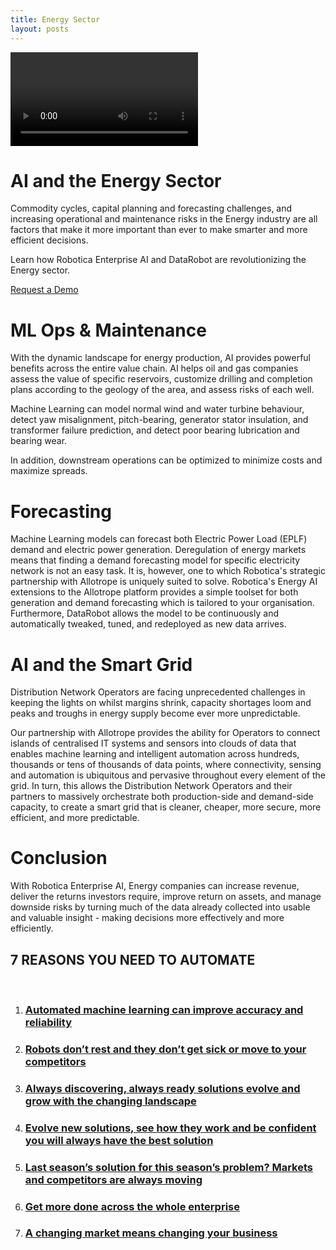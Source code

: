 ```yaml
---
title: Energy Sector
layout: posts
---
```


<video controls>
  <source src="https://ak04-video-cdn.slidely.com/promoVideos/videos/5f/ad/5fad56b03fa85125393d809c/final.mp4?dv=4" type="video/mp4">
  Your browser does not support the video tag.
</video>

# AI and the Energy Sector

Commodity cycles, capital planning and forecasting challenges, and increasing operational and maintenance risks in the Energy industry are all factors that make it more important than ever to make smarter and more efficient decisions. 

Learn how Robotica Enterprise AI and DataRobot are revolutionizing the Energy sector.

<a href="mailto:info@robotica.ml?subject=Request%20A%20Demo" class='button'>Request a Demo</a>

# ML Ops & Maintenance

With the dynamic landscape for energy production, AI provides powerful benefits across the entire value chain. AI helps oil and gas companies assess the value of specific reservoirs, customize drilling and completion plans according to the geology of the area, and assess risks of each well.

Machine Learning can model normal wind and water turbine behaviour, detect yaw misalignment, pitch-bearing, generator stator insulation, and transformer failure prediction, and detect poor bearing lubrication and bearing wear.

In addition, downstream operations can be optimized to minimize costs and maximize spreads.

# Forecasting

Machine Learning models can forecast both Electric Power Load (EPLF) demand and electric power generation. Deregulation of energy markets means that finding a demand forecasting model for specific electricity network is not an easy task. It is, however, one to which Robotica's strategic partnership with Allotrope is uniquely suited to solve. Robotica's Energy AI extensions to the Allotrope platform provides a simple toolset for both generation and demand forecasting which is tailored to your organisation. Furthermore, DataRobot allows the model to be continuously and automatically tweaked, tuned, and redeployed as new data arrives.

# AI and the Smart Grid

Distribution Network Operators are facing unprecedented challenges in keeping the lights on whilst margins shrink, capacity shortages loom and peaks and troughs in energy supply become ever more unpredictable.

Our partnership with Allotrope provides the ability for Operators to connect islands of centralised IT systems and sensors into clouds of data that enables machine learning and intelligent automation across hundreds, thousands or tens of thousands of data points, where connectivity, sensing and automation is ubiquitous and pervasive throughout every element of the grid.  In turn, this allows the Distribution Network Operators and their partners to massively orchestrate both production-side and demand-side capacity, to create a smart grid that is cleaner, cheaper, more secure, more efficient, and more predictable.

# Conclusion

With Robotica Enterprise AI, Energy companies can increase revenue, deliver the returns investors require, improve return on assets, and manage downside risks by turning much of the data already collected into usable and valuable insight - making decisions more effectively and more efficiently.

<div class='service content-home'>
    <h2>7 REASONS YOU NEED TO AUTOMATE</h2>
    <br />
    <ol>
    <li><a href="/posts/automated-machine-learning"><h3>Automated machine learning can improve accuracy and reliability</h3></a></li>
    <li><a href="/posts/robots-dont-rest"><h3>Robots don’t rest and they don’t get sick or move to your competitors</h3></a></li>
    <li><a href="/posts/always-discovering-always-ready"><h3>Always discovering, always ready solutions evolve and grow with the changing landscape</h3></a></li>
    <li><a href="/posts/evolve-new-solutions-see-how-they-work"><h3>Evolve new solutions, see how they work and be confident you will always have the best solution</h3></a></li>
    <li><a href="/posts/last-seasons-solution-this-seasons-problems"><h3>Last season’s solution for this season’s problem? Markets and competitors are always moving</h3></a></li>
    <li><a href="/posts/get-more-done"><h3>Get more done across the whole enterprise</h3></a></li>
    <li><a href="/posts/a-changing-market-means-changing-your-business"><h3>A changing market means changing your business</h3></a></li>
  </ol>
</div>
